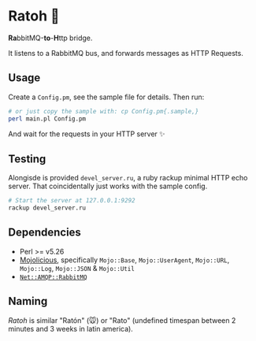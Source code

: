 Ratoh 🐁
========

**Ra**bbitMQ-**to**-**H**ttp bridge.

It listens to a RabbitMQ bus, and forwards messages as HTTP Requests.

Usage
-----

Create a `Config.pm`, see the sample file for details. Then run:

```bash
# or just copy the sample with: cp Config.pm{.sample,}
perl main.pl Config.pm
```

And wait for the requests in your HTTP server ✨

Testing
-------

Alongisde is provided `devel_server.ru`, a ruby rackup minimal HTTP echo server.
That coincidentally just works with the sample config.

```bash
# Start the server at 127.0.0.1:9292
rackup devel_server.ru
```

Dependencies
------------
- Perl >= v5.26
- [Mojolicious](https://mojolicious.org/), specifically `Mojo::Base`, `Mojo::UserAgent`, `Mojo::URL`, `Mojo::Log`, `Mojo::JSON` & `Mojo::Util`
- [`Net::AMQP::RabbitMQ`](https://metacpan.org/pod/Net::AMQP::RabbitMQ)

Naming
------

_Ratoh_ is similar "Ratón" (🐭) or "Rato" (undefined timespan between 2 minutes
 and 3 weeks in latin america).
